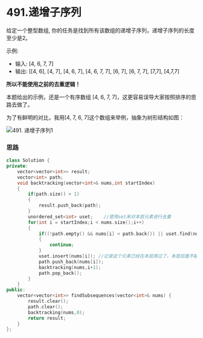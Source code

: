 # 491.递增子序列

给定一个整型数组, 你的任务是找到所有该数组的递增子序列，递增子序列的长度至少是2。

示例:

- 输入: [4, 6, 7, 7]
- 输出: [[4, 6], [4, 7], [4, 6, 7], [4, 6, 7, 7], [6, 7], [6, 7, 7], [7,7], [4,7,7]

**所以不能使用之前的去重逻辑！**

本题给出的示例，还是一个有序数组 [4, 6, 7, 7]，这更容易误导大家按照排序的思路去做了。

为了有鲜明的对比，我用[4, 7, 6, 7]这个数组来举例，抽象为树形结构如图：

![491. 递增子序列1](https://code-thinking-1253855093.file.myqcloud.com/pics/20201124200229824.png)

### 思路



```cpp
class Solution {
private:
    vector<vector<int>> result;
    vector<int> path;
    void backtracking(vector<int>& nums,int startIndex)
    {
        if(path.size() > 1)
        {
            result.push_back(path);
        }
        unordered_set<int> uset;    //使用set来对本层元素进行去重
        for(int i = startIndex;i < nums.size();i++)
        {
            if((!path.empty() && nums[i] < path.back()) || uset.find(nums[i]) != uset.end())
            {
                continue;
            }
            uset.insert(nums[i]); //记录这个元素已经在本层用过了，本层后面不能再用了.新的一层uset都会重新定义（清空），所以要知道uset只负责本层
            path.push_back(nums[i]);
            backtracking(nums,i+1);
            path.pop_back();
        }
    }
public:
    vector<vector<int>> findSubsequences(vector<int>& nums) {
        result.clear();
        path.clear();
        backtracking(nums,0);
        return result;
    }   
};
```

